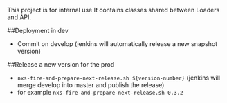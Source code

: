 This project is for internal use
It contains classes shared between Loaders and API.

##Deployment in dev
* Commit on develop (jenkins will automatically release a new snapshot version)

##Release a new version for the prod
* `nxs-fire-and-prepare-next-release.sh ${version-number}` (jenkins will merge develop into master and publish the release)
* for example `nxs-fire-and-prepare-next-release.sh 0.3.2`
